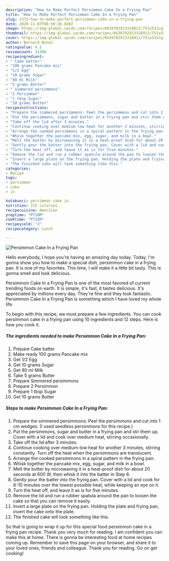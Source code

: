 ```yaml
---
description: "How to Make Perfect Persimmon Cake In a Frying Pan"
title: "How to Make Perfect Persimmon Cake In a Frying Pan"
slug: 1372-how-to-make-perfect-persimmon-cake-in-a-frying-pan
date: 2020-11-07T06:50:36.830Z
image: https://img-global.cpcdn.com/recipes/6639702913318912/751x532cq70/persimmon-cake-in-a-frying-pan-recipe-main-photo.jpg
thumbnail: https://img-global.cpcdn.com/recipes/6639702913318912/751x532cq70/persimmon-cake-in-a-frying-pan-recipe-main-photo.jpg
cover: https://img-global.cpcdn.com/recipes/6639702913318912/751x532cq70/persimmon-cake-in-a-frying-pan-recipe-main-photo.jpg
author: Bernard Nunez
ratingvalue: 4.5
reviewcount: 33300
recipeingredient:
- " Cake batter"
- "100 grams Pancake mix"
- "1/2 Egg"
- "10 grams Sugar"
- "80 ml Milk"
- "5 grams Butter"
- " Simmered persimmons"
- "2 Persimmon"
- "1 tbsp Sugar"
- "10 grams Butter"
recipeinstructions:
- "Prepare the simmered persimmons: Peel the persimmons and cut into 1 cm wedges. (I used seedless persimmons for this recipe.)"
- "Put the persimmons, sugar and butter in a frying pan and stir them up. Cover with a lid and cook over medium heat, stirring occasionally."
- "Take off the lid after 3 minutes."
- "Continue cooking over medium-low heat for another 3 minutes, stirring constantly. Turn off the heat when the persimmons are translucent."
- "Arrange the cooked persimmons in a spiral pattern in the frying pan."
- "Whisk together the pancake mix, egg, sugar, and milk in a bowl."
- "Melt the butter by microwaving it in a heat-proof dish for about 20 seconds at 600 W, then whisk it into the batter in Step 6."
- "Gently pour the batter into the frying pan. Cover with a lid and cook for 8-10 minutes over the lowest possible heat, while keeping an eye on it."
- "Turn the heat off, and leave it as is for five minutes."
- "Remove the lid and run a rubber spatula around the pan to loosen the cake so that you can remove it easily."
- "Invert a large plate on the frying pan. Holding the plate and frying pan, invert the cake onto the plate."
- "The finished cake will look something like this."
categories:
- Recipe
tags:
- persimmon
- cake
- in

katakunci: persimmon cake in 
nutrition: 215 calories
recipecuisine: American
preptime: "PT18M"
cooktime: "PT32M"
recipeyield: "3"
recipecategory: Lunch

---
```



![Persimmon Cake In a Frying Pan](https://img-global.cpcdn.com/recipes/6639702913318912/751x532cq70/persimmon-cake-in-a-frying-pan-recipe-main-photo.jpg)

Hello everybody, I hope you're having an amazing day today. Today, I'm gonna show you how to make a special dish, persimmon cake in a frying pan. It is one of my favorites. This time, I will make it a little bit tasty. This is gonna smell and look delicious.



Persimmon Cake In a Frying Pan is one of the most favored of current trending foods on earth. It is simple, it's fast, it tastes delicious. It's appreciated by millions every day. They're fine and they look fantastic. Persimmon Cake In a Frying Pan is something which I have loved my whole life.


To begin with this recipe, we must prepare a few ingredients. You can cook persimmon cake in a frying pan using 10 ingredients and 12 steps. Here is how you cook it.

<!--inarticleads1-->

##### The ingredients needed to make Persimmon Cake In a Frying Pan:

1. Prepare  Cake batter
1. Make ready 100 grams Pancake mix
1. Get 1/2 Egg
1. Get 10 grams Sugar
1. Get 80 ml Milk
1. Take 5 grams Butter
1. Prepare  Simmered persimmons
1. Prepare 2 Persimmon
1. Prepare 1 tbsp Sugar
1. Get 10 grams Butter




<!--inarticleads2-->

##### Steps to make Persimmon Cake In a Frying Pan:

1. Prepare the simmered persimmons: Peel the persimmons and cut into 1 cm wedges. (I used seedless persimmons for this recipe.)
1. Put the persimmons, sugar and butter in a frying pan and stir them up. Cover with a lid and cook over medium heat, stirring occasionally.
1. Take off the lid after 3 minutes.
1. Continue cooking over medium-low heat for another 3 minutes, stirring constantly. Turn off the heat when the persimmons are translucent.
1. Arrange the cooked persimmons in a spiral pattern in the frying pan.
1. Whisk together the pancake mix, egg, sugar, and milk in a bowl.
1. Melt the butter by microwaving it in a heat-proof dish for about 20 seconds at 600 W, then whisk it into the batter in Step 6.
1. Gently pour the batter into the frying pan. Cover with a lid and cook for 8-10 minutes over the lowest possible heat, while keeping an eye on it.
1. Turn the heat off, and leave it as is for five minutes.
1. Remove the lid and run a rubber spatula around the pan to loosen the cake so that you can remove it easily.
1. Invert a large plate on the frying pan. Holding the plate and frying pan, invert the cake onto the plate.
1. The finished cake will look something like this.




So that is going to wrap it up for this special food persimmon cake in a frying pan recipe. Thank you very much for reading. I am confident you can make this at home. There is gonna be interesting food at home recipes coming up. Remember to save this page on your browser, and share it to your loved ones, friends and colleague. Thank you for reading. Go on get cooking!
